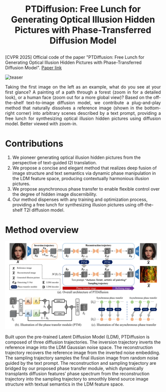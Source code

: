 # <p align="center">PTDiffusion: Free Lunch for Generating Optical Illusion Hidden Pictures with Phase-Transferred Diffusion Model</p>
[CVPR 2025] Official code of the paper "PTDiffusion: Free Lunch for Generating Optical Illusion Hidden Pictures with Phase-Transferred Diffusion Model". [Paper link](https://arxiv.org/abs/2503.06186)

![](figures/teaser.jpg "teaser")
<div style="text-align: justify">Taking the first image on the left as an example, what do you see at your first glance? A painting of a path through a forest (zoom
in for a detailed look), or a human face (zoom out for a more global view)? Based on the off-the-shelf text-to-image diffusion model,
we contribute a plug-and-play method that naturally dissolves a reference image (shown in the bottom-right corner) into arbitrary scenes
described by a text prompt, providing a free lunch for synthesizing optical illusion hidden pictures using diffusion model. Better viewed with zoom-in.
</div>

# Contributions
<ol>
<li>We pioneer generating optical illusion hidden pictures from the perspective of text-guided I2I translation.</li>
<li>We propose a concise and elegant method that realizes deep fusion of image structure and text semantics via dynamic phase manipulation in the LDM feature space, producing contextually harmonious illusion pictures.</li>
<li>We propose asynchronous phase transfer to enable flexible control over the degree of hidden image discernibility.</li>
<li>Our method dispenses with any training and optimization process, providing a free lunch for synthesizing illusion pictures using off-the-shelf T2I diffusion model.</li>
</ol>

# Method overview
![](figures/method_oveview.jpg "method_overview")
<p class="text-justify">Built upon the pre-trained Latent Diffusion Model (LDM), PTDiffusion is composed of three diffusion trajectories. The inversion trajectory inverts the reference image into the LDM Gaussian noise space. The reconstruction trajectory recovers the reference image from the inverted noise embedding. The sampling trajectory samples the final illusion image from random noise guided by the text prompt. The reconstruction and sampling trajectory are bridged by our proposed phase transfer module, which dynamically transplants diffusion features’ phase spectrum from the reconstruction trajectory into the sampling trajectory to smoothly blend source image structure with textual semantics in the LDM feature space. </p>
